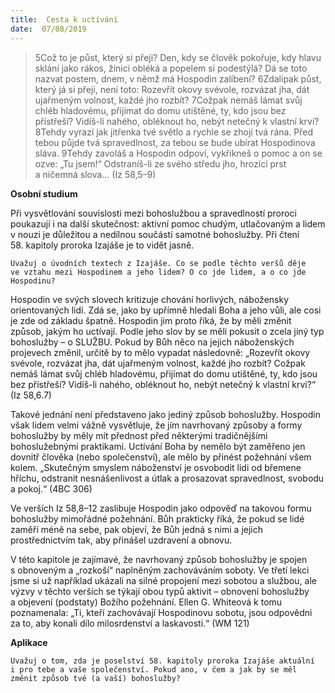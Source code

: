 ```yaml
---
title:  Cesta k uctívání
date:  07/08/2019
---
```


> <p></p>
> 5Což to je půst, který si přeji? Den, kdy se člověk pokořuje, kdy hlavu sklání jako rákos, žínici obléká a popelem si podestýlá? Dá se toto nazvat postem, dnem, v němž má Hospodin zalíbení? 6Zdalipak půst, který já si přeji, není toto: Rozevřít okovy svévole, rozvázat jha, dát ujařmeným volnost, každé jho rozbít? 7Cožpak nemáš lámat svůj chléb hladovému, přijímat do domu utištěné, ty, kdo jsou bez přístřeší? Vidíš-li nahého, obléknout ho, nebýt netečný k vlastní krvi? 8Tehdy vyrazí jak jitřenka tvé světlo a rychle se zhojí tvá rána. Před tebou půjde tvá spravedlnost, za tebou se bude ubírat Hospodinova sláva. 9Tehdy zavoláš a Hospodin odpoví, vykřikneš o pomoc a on se ozve: „Tu jsem!“ Odstraníš-li ze svého středu jho, hrozící prst a ničemná slova… (Iz 58,5–9)

**Osobní studium**

Při vysvětlování souvislosti mezi bohoslužbou a spravedlností proroci poukazují i na další skutečnost: aktivní pomoc chudým, utlačovaným a lidem v nouzi je důležitou a nedílnou součástí samotné bohoslužby. Při čtení 58. kapitoly proroka Izajáše je to vidět jasně.

`Uvažuj o úvodních textech z Izajáše. Co se podle těchto veršů děje ve vztahu mezi Hospodinem a jeho lidem? O co jde lidem, a o co jde Hospodinu?`

Hospodin ve svých slovech kritizuje chování horlivých, nábožensky orientovaných lidí. Zdá se, jako by upřímně hledali Boha a jeho vůli, ale cosi je zde od základu špatně. Hospodin jim proto říká, že by měli změnit způsob, jakým ho uctívají. Podle jeho slov by se měli pokusit o zcela jiný typ bohoslužby – o SLUŽBU. Pokud by Bůh něco na jejich náboženských projevech změnil, určitě by to mělo vypadat následovně: „Rozevřít okovy svévole, rozvázat jha, dát ujařmeným volnost, každé jho rozbít? Cožpak nemáš lámat svůj chléb hladovému, přijímat do domu utištěné, ty, kdo jsou bez přístřeší? Vidíš-li nahého, obléknout ho, nebýt netečný k vlastní krvi?“ (Iz 58,6.7)

Takové jednání není představeno jako jediný způsob bohoslužby. Hospodin však lidem velmi vážně vysvětluje, že jím navrhovaný způsoby a formy bohoslužby by měly mít přednost před některými tradičnějšími bohoslužebnými praktikami. Uctívání Boha by nemělo být zaměřeno jen dovnitř člověka (nebo společenství), ale mělo by přinést požehnání všem kolem. „Skutečným smyslem náboženství je osvobodit lidi od břemene hříchu, odstranit nesnášenlivost a útlak a prosazovat spravedlnost, svobodu a pokoj.“ (4BC 306)

Ve verších Iz 58,8–12 zaslibuje Hospodin jako odpověď na takovou formu bohoslužby mimořádné požehnání. Bůh prakticky říká, že pokud se lidé zaměří méně na sebe, pak objeví, že Bůh jedná s nimi a jejich prostřednictvím tak, aby přinášel uzdravení a obnovu.

V této kapitole je zajímavé, že navrhovaný způsob bohoslužby je spojen s obnoveným a „rozkoší“ naplněným zachováváním soboty. Ve třetí lekci jsme si už například ukázali na silné propojení mezi sobotou a službou, ale výzvy v těchto verších se týkají obou typů aktivit – obnovení bohoslužby a objevení (podstaty) Božího požehnání. Ellen G. Whiteová k tomu poznamenala: „Ti, kteří zachovávají Hospodinovu sobotu, jsou odpovědni za to, aby konali dílo milosrdenství a laskavosti.“ (WM 121)

**Aplikace**

`Uvažuj o tom, zda je poselství 58. kapitoly proroka Izajáše aktuální i pro tebe a vaše společenství. Pokud ano, v čem a jak by se měl změnit způsob tvé (a vaší) bohoslužby?`